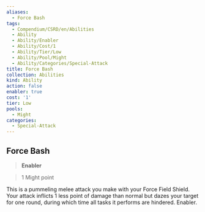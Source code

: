 ```yaml
---
aliases:
  - Force Bash
tags:
  - Compendium/CSRD/en/Abilities
  - Ability
  - Ability/Enabler
  - Ability/Cost/1
  - Ability/Tier/Low
  - Ability/Pool/Might
  - Ability/Categories/Special-Attack
title: Force Bash
collection: Abilities
kind: Ability
action: false
enabler: true
cost: '1'
tier: Low
pools:
  - Might
categories:
  - Special-Attack
---
```

## Force Bash    
>**Enabler**    
>1 Might point  
    
This is a pummeling melee attack you make with your Force Field Shield. Your attack inflicts 1 less point of damage than normal but dazes your target for one round, during which time all tasks it performs are hindered. Enabler.